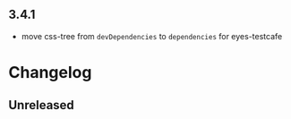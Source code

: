 
## 3.4.1

- move css-tree from `devDependencies` to `dependencies` for eyes-testcafe
# Changelog

## Unreleased

